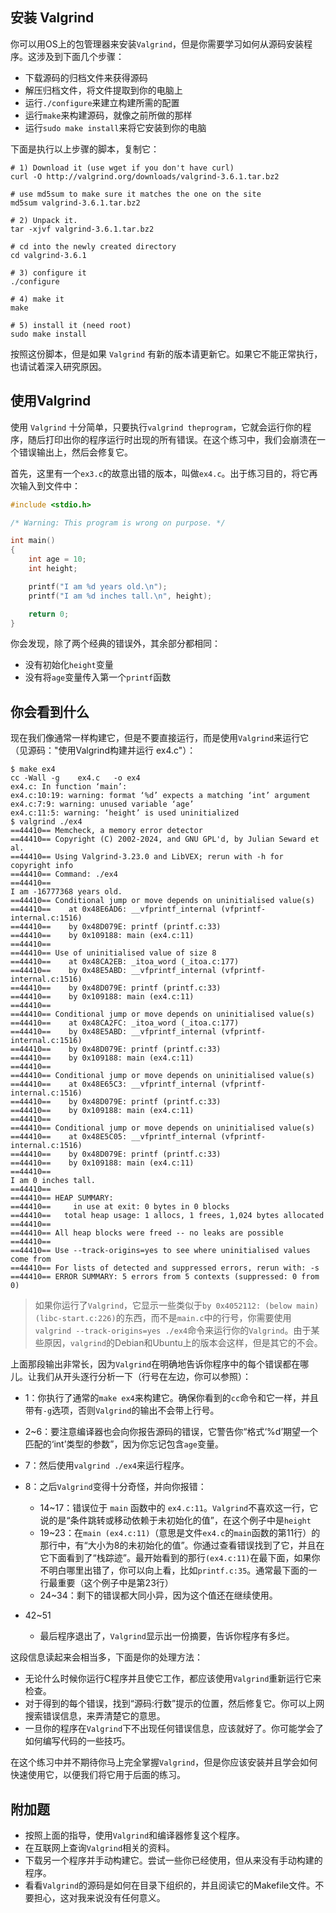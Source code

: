## 安装 Valgrind

你可以用OS上的包管理器来安装`Valgrind`，但是你需要学习如何从源码安装程序。这涉及到下面几个步骤：

- 下载源码的归档文件来获得源码
- 解压归档文件，将文件提取到你的电脑上
- 运行`./configure`来建立构建所需的配置
- 运行`make`来构建源码，就像之前所做的那样
- 运行`sudo make install`来将它安装到你的电脑

下面是执行以上步骤的脚本，复制它：

```shell
# 1) Download it (use wget if you don't have curl)
curl -O http://valgrind.org/downloads/valgrind-3.6.1.tar.bz2

# use md5sum to make sure it matches the one on the site
md5sum valgrind-3.6.1.tar.bz2

# 2) Unpack it.
tar -xjvf valgrind-3.6.1.tar.bz2

# cd into the newly created directory
cd valgrind-3.6.1

# 3) configure it
./configure

# 4) make it
make

# 5) install it (need root)
sudo make install
```

按照这份脚本，但是如果 `Valgrind` 有新的版本请更新它。如果它不能正常执行，也请试着深入研究原因。

## 使用Valgrind

使用 `Valgrind` 十分简单，只要执行`valgrind theprogram`，它就会运行你的程序，随后打印出你的程序运行时出现的所有错误。在这个练习中，我们会崩溃在一个错误输出上，然后会修复它。

首先，这里有一个`ex3.c`的故意出错的版本，叫做`ex4.c`。出于练习目的，将它再次输入到文件中：

```c
#include <stdio.h>

/* Warning: This program is wrong on purpose. */

int main()
{
    int age = 10;
    int height;

    printf("I am %d years old.\n");
    printf("I am %d inches tall.\n", height);

    return 0;
}
```

你会发现，除了两个经典的错误外，其余部分都相同：

- 没有初始化`height`变量
- 没有将`age`变量传入第一个`printf`函数

## 你会看到什么

现在我们像通常一样构建它，但是不要直接运行，而是使用`Valgrind`来运行它（见源码："使用Valgrind构建并运行 ex4.c"）：

```shell
$ make ex4
cc -Wall -g    ex4.c   -o ex4
ex4.c: In function ‘main’:
ex4.c:10:19: warning: format ‘%d’ expects a matching ‘int’ argument
ex4.c:7:9: warning: unused variable ‘age’
ex4.c:11:5: warning: ‘height’ is used uninitialized
$ valgrind ./ex4
==44410== Memcheck, a memory error detector
==44410== Copyright (C) 2002-2024, and GNU GPL'd, by Julian Seward et al.
==44410== Using Valgrind-3.23.0 and LibVEX; rerun with -h for copyright info
==44410== Command: ./ex4
==44410== 
I am -16777368 years old.
==44410== Conditional jump or move depends on uninitialised value(s)
==44410==    at 0x48E6AD6: __vfprintf_internal (vfprintf-internal.c:1516)
==44410==    by 0x48D079E: printf (printf.c:33)
==44410==    by 0x109188: main (ex4.c:11)
==44410== 
==44410== Use of uninitialised value of size 8
==44410==    at 0x48CA2EB: _itoa_word (_itoa.c:177)
==44410==    by 0x48E5ABD: __vfprintf_internal (vfprintf-internal.c:1516)
==44410==    by 0x48D079E: printf (printf.c:33)
==44410==    by 0x109188: main (ex4.c:11)
==44410== 
==44410== Conditional jump or move depends on uninitialised value(s)
==44410==    at 0x48CA2FC: _itoa_word (_itoa.c:177)
==44410==    by 0x48E5ABD: __vfprintf_internal (vfprintf-internal.c:1516)
==44410==    by 0x48D079E: printf (printf.c:33)
==44410==    by 0x109188: main (ex4.c:11)
==44410== 
==44410== Conditional jump or move depends on uninitialised value(s)
==44410==    at 0x48E65C3: __vfprintf_internal (vfprintf-internal.c:1516)
==44410==    by 0x48D079E: printf (printf.c:33)
==44410==    by 0x109188: main (ex4.c:11)
==44410== 
==44410== Conditional jump or move depends on uninitialised value(s)
==44410==    at 0x48E5C05: __vfprintf_internal (vfprintf-internal.c:1516)
==44410==    by 0x48D079E: printf (printf.c:33)
==44410==    by 0x109188: main (ex4.c:11)
==44410== 
I am 0 inches tall.
==44410== 
==44410== HEAP SUMMARY:
==44410==     in use at exit: 0 bytes in 0 blocks
==44410==   total heap usage: 1 allocs, 1 frees, 1,024 bytes allocated
==44410== 
==44410== All heap blocks were freed -- no leaks are possible
==44410== 
==44410== Use --track-origins=yes to see where uninitialised values come from
==44410== For lists of detected and suppressed errors, rerun with: -s
==44410== ERROR SUMMARY: 5 errors from 5 contexts (suppressed: 0 from 0)
```

> 如果你运行了`Valgrind`，它显示一些类似于`by 0x4052112: (below main) (libc-start.c:226)`的东西，而不是`main.c`中的行号，你需要使用`valgrind --track-origins=yes ./ex4`命令来运行你的`Valgrind`。由于某些原因，`valgrind`的Debian和Ubuntu上的版本会这样，但是其它的不会。

上面那段输出非常长，因为`Valgrind`在明确地告诉你程序中的每个错误都在哪儿。让我们从开头逐行分析一下（行号在左边，你可以参照）：

* 1：你执行了通常的`make ex4`来构建它。确保你看到的`cc`命令和它一样，并且带有`-g`选项，否则`Valgrind`的输出不会带上行号。

* 2~6：要注意编译器也会向你报告源码的错误，它警告你“格式‘%d’期望一个匹配的‘int’类型的参数”，因为你忘记包含`age`变量。

* 7：然后使用`valgrind ./ex4`来运行程序。

* 8：之后`Valgrind`变得十分奇怪，并向你报错：
  * 14~17：错误位于 `main` 函数中的 `ex4.c:11`。`Valgrind`不喜欢这一行，它说的是“条件跳转或移动依赖于未初始化的值”，在这个例子中是`height`
  * 19~23：在`main (ex4.c:11)`（意思是文件`ex4.c`的`main`函数的第11行）的那行中，有“大小为8的未初始化的值”。你通过查看错误找到了它，并且在它下面看到了“栈踪迹”。最开始看到的那行`(ex4.c:11)`在最下面，如果你不明白哪里出错了，你可以向上看，比如`printf.c:35`。通常最下面的一行最重要（这个例子中是第23行）
  * 24~34：剩下的错误都大同小异，因为这个值还在继续使用。

* 42~51
  * 最后程序退出了，`Valgrind`显示出一份摘要，告诉你程序有多烂。

这段信息读起来会相当多，下面是你的处理方法：

- 无论什么时候你运行C程序并且使它工作，都应该使用`Valgrind`重新运行它来检查。
- 对于得到的每个错误，找到“源码:行数”提示的位置，然后修复它。你可以上网搜索错误信息，来弄清楚它的意思。
- 一旦你的程序在`Valgrind`下不出现任何错误信息，应该就好了。你可能学会了如何编写代码的一些技巧。

在这个练习中并不期待你马上完全掌握`Valgrind`，但是你应该安装并且学会如何快速使用它，以便我们将它用于后面的练习。

## 附加题

- 按照上面的指导，使用`Valgrind`和编译器修复这个程序。
- 在互联网上查询`Valgrind`相关的资料。
- 下载另一个程序并手动构建它。尝试一些你已经使用，但从来没有手动构建的程序。
- 看看`Valgrind`的源码是如何在目录下组织的，并且阅读它的Makefile文件。不要担心，这对我来说没有任何意义。